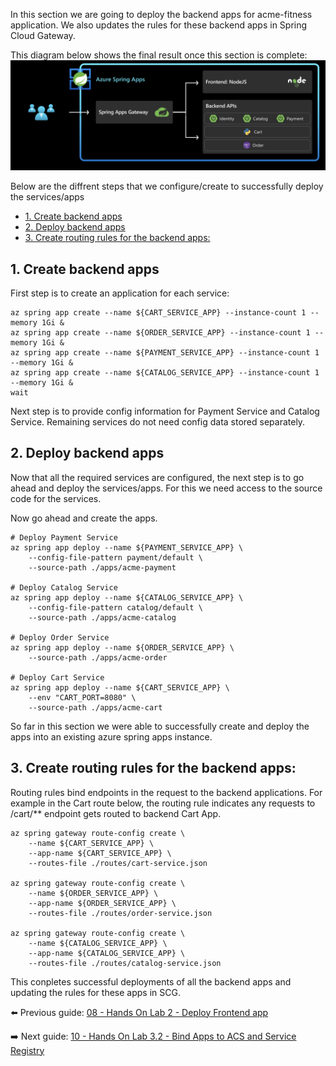 In this section we are going to deploy the backend apps for acme-fitness application. We also updates the rules for these backend apps in Spring Cloud Gateway.

This diagram below shows the final result once this section is complete:
![diagram](images/scg-frontend-backend.png)

Below are the diffrent steps that we configure/create to successfully deploy the services/apps
- [1. Create backend apps](#1-create-backend-apps)
- [2. Deploy backend apps](#2-deploy-backend-apps)
- [3. Create  routing rules for the backend apps:](#3-create--routing-rules-for-the-backend-apps)



## 1. Create backend apps

First step is to create an application for each service:

```shell
az spring app create --name ${CART_SERVICE_APP} --instance-count 1 --memory 1Gi &
az spring app create --name ${ORDER_SERVICE_APP} --instance-count 1 --memory 1Gi &
az spring app create --name ${PAYMENT_SERVICE_APP} --instance-count 1 --memory 1Gi &
az spring app create --name ${CATALOG_SERVICE_APP} --instance-count 1 --memory 1Gi &
wait
```

Next step is to provide config information for Payment Service and Catalog Service. Remaining services do not need config data stored separately. 

## 2. Deploy backend apps

Now that all the required services are configured, the next step is to go ahead and deploy the services/apps. For this we need access to the source code for the services. 

Now go ahead and create the apps.

```shell
# Deploy Payment Service
az spring app deploy --name ${PAYMENT_SERVICE_APP} \
    --config-file-pattern payment/default \
    --source-path ./apps/acme-payment 

# Deploy Catalog Service
az spring app deploy --name ${CATALOG_SERVICE_APP} \
    --config-file-pattern catalog/default \
    --source-path ./apps/acme-catalog 

# Deploy Order Service
az spring app deploy --name ${ORDER_SERVICE_APP} \
    --source-path ./apps/acme-order 

# Deploy Cart Service 
az spring app deploy --name ${CART_SERVICE_APP} \
    --env "CART_PORT=8080" \
    --source-path ./apps/acme-cart 
```

So far in this section we were able to successfully create and deploy the apps into an existing azure spring apps instance. 

## 3. Create  routing rules for the backend apps:

Routing rules bind endpoints in the request to the backend applications. For example in the Cart route below, the routing rule indicates any requests to /cart/** endpoint gets routed to backend Cart App.

```shell
az spring gateway route-config create \
    --name ${CART_SERVICE_APP} \
    --app-name ${CART_SERVICE_APP} \
    --routes-file ./routes/cart-service.json
    
az spring gateway route-config create \
    --name ${ORDER_SERVICE_APP} \
    --app-name ${ORDER_SERVICE_APP} \
    --routes-file ./routes/order-service.json

az spring gateway route-config create \
    --name ${CATALOG_SERVICE_APP} \
    --app-name ${CATALOG_SERVICE_APP} \
    --routes-file ./routes/catalog-service.json

```

This conpletes successful deployments of all the backend apps and updating the rules for these apps in SCG.

⬅️ Previous guide: [08 - Hands On Lab 2 - Deploy Frontend app](../08-hol-2-deploy-frontend-app/README.md)

➡️ Next guide: [10 - Hands On Lab 3.2 - Bind Apps to ACS and Service Registry](../10-hol-3.2-bind-apps-to-acs-service-reg/README.md)